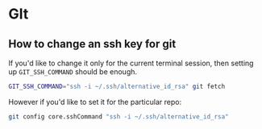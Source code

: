 # GIt
## How to change an ssh key for git
If you'd like to change it only for the current terminal session, then setting up `GIT_SSH_COMMAND` should be enough.
```sh
GIT_SSH_COMMAND="ssh -i ~/.ssh/alternative_id_rsa" git fetch
```
However if you'd like to set it for the particular repo:
```sh
git config core.sshCommand "ssh -i ~/.ssh/alternative_id_rsa"
```

